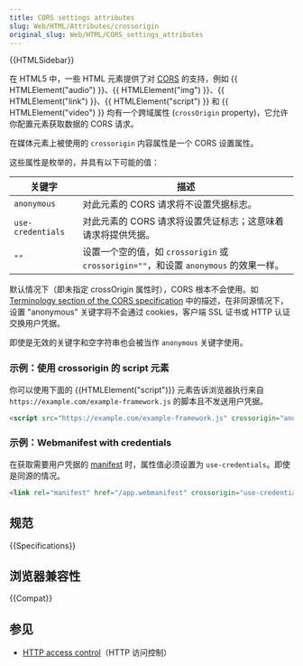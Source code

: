 ```yaml
---
title: CORS settings attributes
slug: Web/HTML/Attributes/crossorigin
original_slug: Web/HTML/CORS_settings_attributes
---
```


{{HTMLSidebar}}

在 HTML5 中，一些 HTML 元素提供了对 [CORS](/zh-CN/docs/HTTP/Access_control_CORS) 的支持，例如 {{ HTMLElement("audio") }}、{{ HTMLElement("img") }}、{{ HTMLElement("link") }}、{{ HTMLElement("script") }} 和 {{ HTMLElement("video") }} 均有一个跨域属性 (`crossOrigin` property)，它允许你配置元素获取数据的 CORS 请求。

在媒体元素上被使用的 `crossorigin` 内容属性是一个 CORS 设置属性。

这些属性是枚举的，并具有以下可能的值：

| 关键字            | 描述                                                                                  |
| ----------------- | ------------------------------------------------------------------------------------- |
| `anonymous`       | 对此元素的 CORS 请求将不设置凭据标志。                                                |
| `use-credentials` | 对此元素的 CORS 请求将设置凭证标志；这意味着请求将提供凭据。                          |
| `""`              | 设置一个空的值，如 `crossorigin` 或 `crossorigin=""`，和设置 `anonymous` 的效果一样。 |

默认情况下（即未指定 crossOrigin 属性时），CORS 根本不会使用。如 [Terminology section of the CORS specification](http://www.w3.org/TR/cors/#user-credentials) 中的描述，在非同源情况下，设置 "anonymous" 关键字将不会通过 cookies，客户端 SSL 证书或 HTTP 认证交换用户凭据。

即使是无效的关键字和空字符串也会被当作 `anonymous` 关键字使用。

### 示例：使用 crossorigin 的 script 元素

你可以使用下面的 {{HTMLElement("script")}} 元素告诉浏览器执行来自 `https://example.com/example-framework.js` 的脚本且不发送用户凭据。

```html
<script src="https://example.com/example-framework.js" crossorigin="anonymous"></script>
```

### 示例：Webmanifest with credentials

在获取需要用户凭据的 [manifest](/zh-CN/docs/Web/Manifest) 时，属性值必须设置为 `use-credentials`。即使是同源的情况。

```html
<link rel="manifest" href="/app.webmanifest" crossorigin="use-credentials">
```

## 规范

{{Specifications}}

## 浏览器兼容性

{{Compat}}

## 参见

- [HTTP access control](/zh-CN/docs/Web/HTTP/Access_control_CORS)（HTTP 访问控制）
